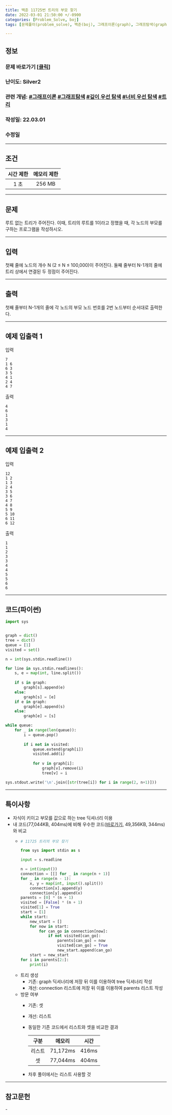 ```yaml
---
title: 백준 11725번 트리의 부모 찾기
date: 2022-03-01 21:50:00 +/-0900
categories: [Problem_Solve, boj]
tags: [문제풀이(problem_solve), 백준(boj), 그래프이론(graph), 그래프탐색(graph_search), 깊이우선탐색(depth_first_search), 너비우선탐색(breadth_first_search), 트리(tree)]

---
```

## 정보
### 문제 바로가기 [[클릭](https://www.acmicpc.net/problem/11725)]
### 난이도: Silver2
### 관련 개념: [#그래프이론](https://www.acmicpc.net/problemset?sort=ac_desc&algo=7) [#그래프탐색](https://www.acmicpc.net/problemset?sort=ac_desc&algo=11) [#깊이 우선 탐색](https://www.acmicpc.net/problemset?sort=ac_desc&algo=127) [#너비 우선 탐색](https://www.acmicpc.net/problemset?sort=ac_desc&algo=126) [#트리](https://www.acmicpc.net/problemset?sort=ac_desc&algo=120)
### 작성일: 22.03.01
### 수정일

---
## 조건

시간 제한|메모리 제한
:---:|:---:
1 초|256 MB

---
## 문제
루트 없는 트리가 주어진다. 이때, 트리의 루트를 1이라고 정했을 때, 각 노드의 부모를 구하는 프로그램을 작성하시오.

---
## 입력
첫째 줄에 노드의 개수 N (2 ≤ N ≤ 100,000)이 주어진다. 둘째 줄부터 N-1개의 줄에 트리 상에서 연결된 두 정점이 주어진다.

---
## 출력
첫째 줄부터 N-1개의 줄에 각 노드의 부모 노드 번호를 2번 노드부터 순서대로 출력한다.

---
## 예제 입출력 1
입력
```
7
1 6
6 3
3 5
4 1
2 4
4 7
```

출력
```
4
6
1
3
1
4
```

---
## 예제 입출력 2
입력
```
12
1 2
1 3
2 4
3 5
3 6
4 7
4 8
5 9
5 10
6 11
6 12
```

출력
```
1
1
2
3
3
4
4
5
5
6
6
```

---
## 코드(파이썬)
```python
import sys


graph = dict()
tree = dict()
queue = [1]
visited = set()

n = int(sys.stdin.readline())

for line in sys.stdin.readlines():
    s, e = map(int, line.split())
    
    if s in graph:
        graph[s].append(e)
    else:
        graph[s] = [e]
    if e in graph:
        graph[e].append(s)
    else:
        graph[e] = [s]

while queue:
    for _ in range(len(queue)):        
        i = queue.pop()
        
        if i not in visited:
            queue.extend(graph[i])
            visited.add(i)
            
            for v in graph[i]:
                graph[v].remove(i)
                tree[v] = i

sys.stdout.write('\n'.join([str(tree[i]) for i in range(2, n+1)]))

```

---
## 특이사항
- 자식이 키이고 부모를 값으로 하는 tree 딕셔너리 이용
- 내 코드(77,044KB, 404ms)에 비해 우수한 코드([바로가기](https://www.acmicpc.net/source/39717968), 49,356KB, 344ms)와 비교
  - ```python
    # 11725 트리의 부모 찾기

    from sys import stdin as s

    input = s.readline

    n = int(input())
    connection = [[] for _ in range(n + 1)]
    for _ in range(n - 1):
        x, y = map(int, input().split())
        connection[x].append(y)
        connection[y].append(x)
    parents = [0] * (n + 1)
    visited = [False] * (n + 1)
    visited[1] = True
    start = [1]
    while start:
        new_start = []
        for now in start:
            for can_go in connection[now]:
                if not visited[can_go]:
                    parents[can_go] = now
                    visited[can_go] = True
                    new_start.append(can_go)
        start = new_start
    for i in parents[2:]:
        print(i)

    ```
  - 트리 생성
    - 기존: graph 딕셔너리에 저장 뒤 이를 이용하여 tree 딕셔너리 작성 
    - 개선: connection 리스트에 저장 뒤 이를 이용하여 parents 리스트 작성
  - 방문 여부
    - 기존: 셋
    - 개선: 리스트
    - 동일한 기존 코드에서 리스트와 셋을 비교한 결과

      구분|메모리|시간
      :---:|:---:|:---:
      리스트|71,172ms|416ms
      셋|77,044ms|404ms

    - 차후 풀이에서는 리스트 사용할 것

---
## 참고문헌
\- 

